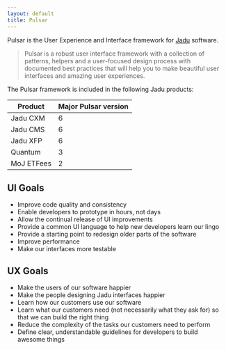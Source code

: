 ```yaml
---
layout: default
title: Pulsar
---
```


Pulsar is the User Experience and Interface framework for [Jadu](http://jadu.net) software.

> Pulsar is a robust user interface framework with a collection of patterns, helpers and a user-focused design process with documented best practices that will help you to make beautiful user interfaces and amazing user experiences.

The Pulsar framework is included in the following Jadu products:

| Product      | Major Pulsar version |
| ------------ | -------------------- |
| Jadu CXM     | 6                    |
| Jadu CMS     | 6                    |
| Jadu XFP     | 6                    |
| Quantum      | 3                    |
| MoJ ETFees   | 2                    |

## UI Goals
* Improve code quality and consistency
* Enable developers to prototype in hours, not days
* Allow the continual release of UI improvements
* Provide a common UI language to help new developers learn our lingo
* Provide a starting point to redesign older parts of the software
* Improve performance
* Make our interfaces more testable

## UX Goals
* Make the users of our software happier
* Make the people designing Jadu interfaces happier
* Learn how our customers use our software
* Learn what our customers need (not necessarily what they ask for) so that we can build the right thing
* Reduce the complexity of the tasks our customers need to perform
* Define clear, understandable guidelines for developers to build awesome things
